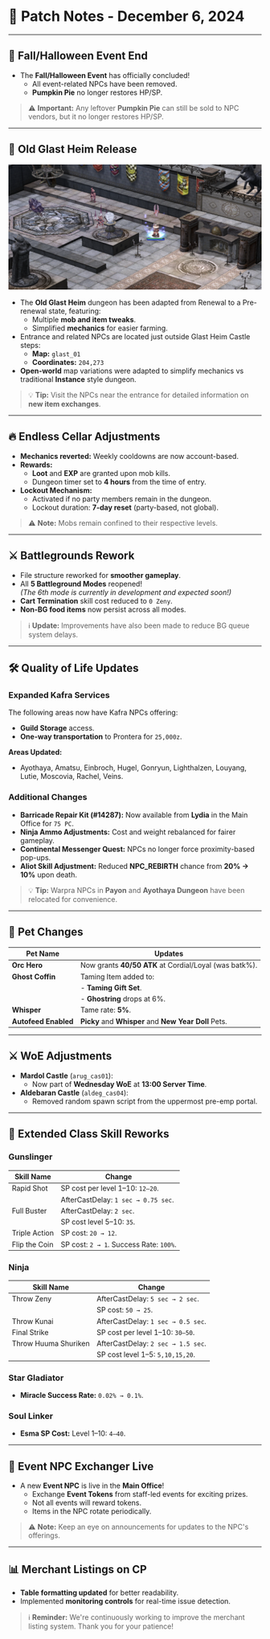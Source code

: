 # 🎉 **Patch Notes - December 6, 2024**

---

## 🎃 **Fall/Halloween Event End**

- The **Fall/Halloween Event** has officially concluded!
  - All event-related NPCs have been removed.
  - **Pumpkin Pie** no longer restores HP/SP.

> ⚠️ **Important:** Any leftover **Pumpkin Pie** can still be sold to NPC vendors, but it no longer restores HP/SP.

---

## 🏰 **Old Glast Heim Release**

![Old Glast Heim Placeholder](img/uaro-ogh-2.png)

- The **Old Glast Heim** dungeon has been adapted from Renewal to a Pre-renewal state, featuring:
  - Multiple **mob and item tweaks**.
  - Simplified **mechanics** for easier farming.
- Entrance and related NPCs are located just outside Glast Heim Castle steps:
  - **Map:** `glast_01`
  - **Coordinates:** `204,273`
- **Open-world** map variations were adapted to simplify mechanics vs traditional **Instance** style dungeon.

> 💡 **Tip:** Visit the NPCs near the entrance for detailed information on **new item exchanges**.

---

## 🔥 **Endless Cellar Adjustments**

- **Mechanics reverted:** Weekly cooldowns are now account-based.
- **Rewards:**
  - **Loot** and **EXP** are granted upon mob kills.
  - Dungeon timer set to **4 hours** from the time of entry.
- **Lockout Mechanism:**
  - Activated if no party members remain in the dungeon.
  - Lockout duration: **7-day reset** (party-based, not global).

> ⚠️ **Note:** Mobs remain confined to their respective levels.

---

## ⚔️ **Battlegrounds Rework**

- File structure reworked for **smoother gameplay**.
- All **5 Battleground Modes** reopened!  
  *(The 6th mode is currently in development and expected soon!)*
- **Cart Termination** skill cost reduced to `0 Zeny`.
- **Non-BG food items** now persist across all modes.

> ℹ️ **Update:** Improvements have also been made to reduce BG queue system delays.

---

## 🛠️ **Quality of Life Updates**

### **Expanded Kafra Services**

The following areas now have Kafra NPCs offering:
- **Guild Storage** access.
- **One-way transportation** to Prontera for `25,000z`.

**Areas Updated:**
- Ayothaya, Amatsu, Einbroch, Hugel, Gonryun, Lighthalzen, Louyang, Lutie, Moscovia, Rachel, Veins.

### **Additional Changes**
- **Barricade Repair Kit (#14287):** Now available from **Lydia** in the Main Office for `75 PC`.
- **Ninja Ammo Adjustments:** Cost and weight rebalanced for fairer gameplay.
- **Continental Messenger Quest:** NPCs no longer force proximity-based pop-ups.
- **Aliot Skill Adjustment:** Reduced **NPC_REBIRTH** chance from **20% → 10%** upon death.

> 💡 **Tip:** Warpra NPCs in **Payon** and **Ayothaya Dungeon** have been relocated for convenience.

---

## 🐾 **Pet Changes**

| Pet Name       | Updates                                                  |
|----------------|----------------------------------------------------------|
| **Orc Hero**   | Now grants **40/50 ATK** at Cordial/Loyal (was batk%).   |
| **Ghost Coffin** | Taming Item added to:                                   |
|                | - **Taming Gift Set**.                                   |
|                | - **Ghostring** drops at 6%.                             |
| **Whisper**    | Tame rate: **5%**.                                        |
| **Autofeed Enabled**   | **Picky** and **Whisper** and **New Year Doll** Pets.              |

---

## ⚔️ **WoE Adjustments**

- **Mardol Castle** (`arug_cas01`):
  - Now part of **Wednesday WoE** at **13:00 Server Time**.
- **Aldebaran Castle** (`aldeg_cas04`):
  - Removed random spawn script from the uppermost pre-emp portal.

---

## 🎯 **Extended Class Skill Reworks**

### **Gunslinger**
| Skill Name         | Change                                |
|--------------------|---------------------------------------|
| Rapid Shot         | SP cost per level 1–10: `12–20`.     |
|                    | AfterCastDelay: `1 sec → 0.75 sec`.  |
| Full Buster        | AfterCastDelay: `2 sec`.             |
|                    | SP cost level 5–10: `35`.            |
| Triple Action      | SP cost: `20 → 12`.                  |
| Flip the Coin      | SP cost: `2 → 1`. Success Rate: `100%`.

### **Ninja**
| Skill Name              | Change                                |
|-------------------------|---------------------------------------|
| Throw Zeny              | AfterCastDelay: `5 sec → 2 sec`.     |
|                         | SP cost: `50 → 25`.                  |
| Throw Kunai             | AfterCastDelay: `1 sec → 0.5 sec`.   |
| Final Strike            | SP cost per level 1–10: `30–50`.     |
| Throw Huuma Shuriken    | AfterCastDelay: `2 sec → 1.5 sec`.   |
|                         | SP cost level 1–5: `5,10,15,20`.     |

### **Star Gladiator**
- **Miracle Success Rate:** `0.02% → 0.1%`.

### **Soul Linker**
- **Esma SP Cost:** Level 1–10: `4–40`.

---

## 🎉 **Event NPC Exchanger Live**

- A new **Event NPC** is live in the **Main Office**!
  - Exchange **Event Tokens** from staff-led events for exciting prizes.
  - Not all events will reward tokens.
  - Items in the NPC rotate periodically.

> ⚠️ **Note:** Keep an eye on announcements for updates to the NPC's offerings.

---

## 📊 **Merchant Listings on CP**

- **Table formatting updated** for better readability.
- Implemented **monitoring controls** for real-time issue detection.

> ℹ️ **Reminder:** We're continuously working to improve the merchant listing system. Thank you for your patience!
